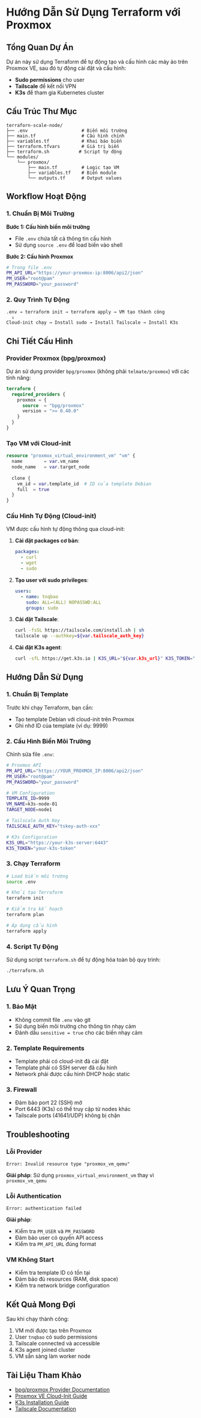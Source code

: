 # Hướng Dẫn Sử Dụng Terraform với Proxmox

## Tổng Quan Dự Án

Dự án này sử dụng Terraform để tự động tạo và cấu hình các máy ảo trên Proxmox VE, sau đó tự động cài đặt và cấu hình:
- **Sudo permissions** cho user
- **Tailscale** để kết nối VPN
- **K3s** để tham gia Kubernetes cluster

## Cấu Trúc Thư Mục

```
terraforn-scale-node/
├── .env                    # Biến môi trường
├── main.tf                 # Cấu hình chính
├── variables.tf            # Khai báo biến
├── terraform.tfvars        # Giá trị biến
├── terraform.sh           # Script tự động
└── modules/
    └── proxmox/
        ├── main.tf         # Logic tạo VM
        ├── variables.tf    # Biến module
        └── outputs.tf      # Output values
```

## Workflow Hoạt Động

### 1. Chuẩn Bị Môi Trường

**Bước 1: Cấu hình biến môi trường**
- File `.env` chứa tất cả thông tin cấu hình
- Sử dụng `source .env` để load biến vào shell

**Bước 2: Cấu hình Proxmox**
```bash
# Trong file .env
PM_API_URL="https://your-proxmox-ip:8006/api2/json"
PM_USER="root@pam"
PM_PASSWORD="your_password"
```

### 2. Quy Trình Tự Động

```
.env → terraform init → terraform apply → VM tạo thành công
  ↓
Cloud-init chạy → Install sudo → Install Tailscale → Install K3s
```

## Chi Tiết Cấu Hình

### Provider Proxmox (bpg/proxmox)

Dự án sử dụng provider `bpg/proxmox` (không phải `telmate/proxmox`) với các tính năng:

```terraform
terraform {
  required_providers {
    proxmox = {
      source  = "bpg/proxmox"
      version = ">= 0.40.0"
    }
  }
}
```

### Tạo VM với Cloud-init

```terraform
resource "proxmox_virtual_environment_vm" "vm" {
  name        = var.vm_name
  node_name   = var.target_node
  
  clone {
    vm_id = var.template_id  # ID của template Debian
    full  = true
  }
}
```

### Cấu Hình Tự Động (Cloud-init)

VM được cấu hình tự động thông qua cloud-init:

1. **Cài đặt packages cơ bản**:
   ```yaml
   packages:
     - curl
     - wget
     - sudo
   ```

2. **Tạo user với sudo privileges**:
   ```yaml
   users:
     - name: tnqbao
       sudo: ALL=(ALL) NOPASSWD:ALL
       groups: sudo
   ```

3. **Cài đặt Tailscale**:
   ```bash
   curl -fsSL https://tailscale.com/install.sh | sh
   tailscale up --authkey=${var.tailscale_auth_key}
   ```

4. **Cài đặt K3s agent**:
   ```bash
   curl -sfL https://get.k3s.io | K3S_URL="${var.k3s_url}" K3S_TOKEN="${var.k3s_token}" sh -
   ```

## Hướng Dẫn Sử Dụng

### 1. Chuẩn Bị Template

Trước khi chạy Terraform, bạn cần:
- Tạo template Debian với cloud-init trên Proxmox
- Ghi nhớ ID của template (ví dụ: 9999)

### 2. Cấu Hình Biến Môi Trường

Chỉnh sửa file `.env`:

```bash
# Proxmox API
PM_API_URL="https://YOUR_PROXMOX_IP:8006/api2/json"
PM_USER="root@pam"
PM_PASSWORD="your_password"

# VM Configuration
TEMPLATE_ID=9999
VM_NAME=k3s-node-01
TARGET_NODE=node1

# Tailscale Auth Key
TAILSCALE_AUTH_KEY="tskey-auth-xxx"

# K3s Configuration
K3S_URL="https://your-k3s-server:6443"
K3S_TOKEN="your-k3s-token"
```

### 3. Chạy Terraform

```bash
# Load biến môi trường
source .env

# Khởi tạo Terraform
terraform init

# Kiểm tra kế hoạch
terraform plan

# Áp dụng cấu hình
terraform apply
```

### 4. Script Tự Động

Sử dụng script `terraform.sh` để tự động hóa toàn bộ quy trình:

```bash
./terraform.sh
```

## Lưu Ý Quan Trọng

### 1. Bảo Mật
- Không commit file `.env` vào git
- Sử dụng biến môi trường cho thông tin nhạy cảm
- Đánh dấu `sensitive = true` cho các biến nhạy cảm

### 2. Template Requirements
- Template phải có cloud-init đã cài đặt
- Template phải có SSH server đã cấu hình
- Network phải được cấu hình DHCP hoặc static

### 3. Firewall
- Đảm bảo port 22 (SSH) mở
- Port 6443 (K3s) có thể truy cập từ nodes khác
- Tailscale ports (41641/UDP) không bị chặn

## Troubleshooting

### Lỗi Provider
```
Error: Invalid resource type "proxmox_vm_qemu"
```
**Giải pháp**: Sử dụng `proxmox_virtual_environment_vm` thay vì `proxmox_vm_qemu`

### Lỗi Authentication
```
Error: authentication failed
```
**Giải pháp**: 
- Kiểm tra `PM_USER` và `PM_PASSWORD`
- Đảm bảo user có quyền API access
- Kiểm tra `PM_API_URL` đúng format

### VM Không Start
- Kiểm tra template ID có tồn tại
- Đảm bảo đủ resources (RAM, disk space)
- Kiểm tra network bridge configuration

## Kết Quả Mong Đợi

Sau khi chạy thành công:
1. VM mới được tạo trên Proxmox
2. User `tnqbao` có sudo permissions
3. Tailscale connected và accessible
4. K3s agent joined cluster
5. VM sẵn sàng làm worker node

## Tài Liệu Tham Khảo

- [bpg/proxmox Provider Documentation](https://registry.terraform.io/providers/bpg/proxmox/latest/docs)
- [Proxmox VE Cloud-Init Guide](https://pve.proxmox.com/wiki/Cloud-Init_Support)
- [K3s Installation Guide](https://rancher.com/docs/k3s/latest/en/installation/)
- [Tailscale Documentation](https://tailscale.com/kb/)
